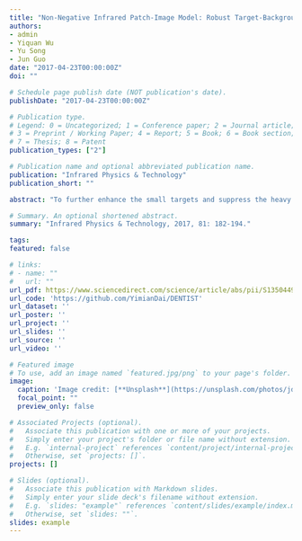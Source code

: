 ```yaml
---
title: "Non-Negative Infrared Patch-Image Model: Robust Target-Background Separation via Partial Sum Minimization of Singular Values"
authors:
- admin
- Yiquan Wu
- Yu Song
- Jun Guo
date: "2017-04-23T00:00:00Z"
doi: ""

# Schedule page publish date (NOT publication's date).
publishDate: "2017-04-23T00:00:00Z"

# Publication type.
# Legend: 0 = Uncategorized; 1 = Conference paper; 2 = Journal article;
# 3 = Preprint / Working Paper; 4 = Report; 5 = Book; 6 = Book section;
# 7 = Thesis; 8 = Patent
publication_types: ["2"]

# Publication name and optional abbreviated publication name.
publication: "Infrared Physics & Technology"
publication_short: ""

abstract: "To further enhance the small targets and suppress the heavy clutters simultaneously, a robust non-negative infrared patch-image model via partial sum minimization of singular values is proposed. First, the intrinsic reason behind the undesirable performance of the state-of-the-art infrared patch-image (IPI) model when facing extremely complex backgrounds is analyzed. We point out that it lies in the mismatching of IPI model’s implicit assumption of a large number of observations with the reality of deficient observations of strong edges. To fix this problem, instead of the nuclear norm, we adopt the partial sum of singular values to constrain the low-rank background patch-image, which could provide a more accurate background estimation and almost eliminate all the salient residuals in the decomposed target image. In addition, considering the fact that the infrared small target is always brighter than its adjacent background, we propose an additional non-negative constraint to the sparse target patch-image, which could not only wipe off more undesirable components ulteriorly but also accelerate the convergence rate. Finally, an algorithm based on inexact augmented Lagrange multiplier method is developed to solve the proposed model. A large number of experiments are conducted demonstrating that the proposed model has a significant improvement over the other nine competitive methods in terms of both clutter suppressing performance and convergence rate."

# Summary. An optional shortened abstract.
summary: "Infrared Physics & Technology, 2017, 81: 182-194."

tags:
featured: false

# links:
# - name: ""
#   url: ""
url_pdf: https://www.sciencedirect.com/science/article/abs/pii/S1350449516303723
url_code: 'https://github.com/YimianDai/DENTIST'
url_dataset: ''
url_poster: ''
url_project: ''
url_slides: ''
url_source: ''
url_video: ''

# Featured image
# To use, add an image named `featured.jpg/png` to your page's folder. 
image:
  caption: 'Image credit: [**Unsplash**](https://unsplash.com/photos/jdD8gXaTZsc)'
  focal_point: ""
  preview_only: false

# Associated Projects (optional).
#   Associate this publication with one or more of your projects.
#   Simply enter your project's folder or file name without extension.
#   E.g. `internal-project` references `content/project/internal-project/index.md`.
#   Otherwise, set `projects: []`.
projects: []

# Slides (optional).
#   Associate this publication with Markdown slides.
#   Simply enter your slide deck's filename without extension.
#   E.g. `slides: "example"` references `content/slides/example/index.md`.
#   Otherwise, set `slides: ""`.
slides: example
---
```

